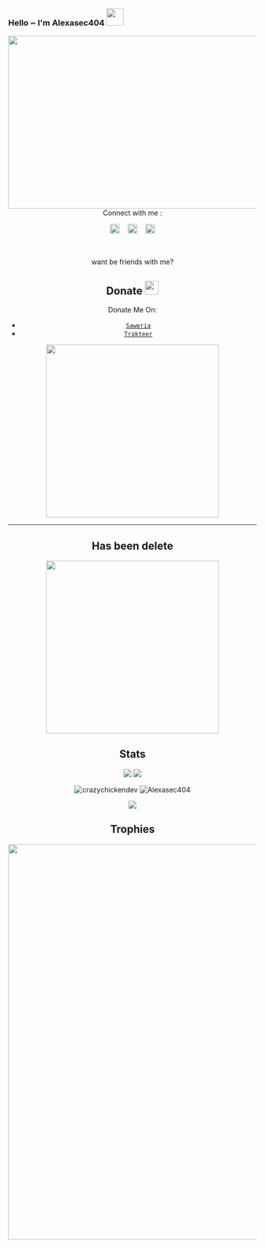 ### Hello ~ I'm Alexasec404 <img src="https://github.com/TheDudeThatCode/TheDudeThatCode/blob/master/Assets/Hi.gif" width="35px">
<img src="https://raw.githubusercontent.com/Alexasec404/termux-bot-wa/main/src/glitchtext.png" width=750 height="350" align="center">
<center>
Connect with me :

<a href="https://instagram.com/_farhan_xcode7"><img src="https://image.flaticon.com/icons/svg/174/174855.svg" alt="alt text" width="20" height="20"></a>      &nbsp;&nbsp;   <a href="https://instagram.com/_farhan_xcode7"><img src="https://image.flaticon.com/icons/svg/174/174855.svg" alt="alt text" width="20" height="20"></a>
 &nbsp;&nbsp; 
<a href="https://twitter.com/"><img src="https://www.flaticon.com/svg/static/icons/svg/124/124021.svg" alt="alt text" width="20" height="20"></a>




&nbsp;&nbsp;     &nbsp;&nbsp;    &nbsp;&nbsp;   &nbsp;&nbsp;   &nbsp;&nbsp;   


want be friends with me?


## Donate <img src="https://github.com/TheDudeThatCode/TheDudeThatCode/blob/master/Assets/coin.gif" width="28" height="28">
Donate Me On:

* [`Saweria`](https://saweria.co/FarhanXCo)
* [`Trakteer`](https://trakteer.id/FarhanXCo)

<img src="https://raw.githubusercontent.com/NazwaS/NazwaS/main/img/donate.png" width=350 height="350" align="center">
<center>

---
## Has been delete
<img src="https://github.com/Alexasec404" width="350px">
<center>

## Stats

<a href="https://github.com/Alexasec404"><img src="https://github-readme-stats.vercel.app/api?username=Alexasec404&show_icons=true&theme=radical"></a>
<a href="https://github.com/Alexasec404"><img src="https://github-readme-stats.vercel.app/api/top-langs/?username=Alexasec404&theme=highcontrast&layout=compact"></a>

<!--START_SECTION:waka-->
<!--END_SECTION:waka-->
<p align="center" height='130px'> <img src="https://github-readme-stats.vercel.app/api?username=Alexasec404 &show_icons=true&hide_title=true&include_all_commits=true&line_height=21&bg_color=0,64FFDA,64FFDA,A9EFDE,F2FFFC&count_public=true&theme=graywhite" alt="crazychickendev"/> <img src="https://github-readme-stats.vercel.app/api/top-langs/?username=Alexasec404&layout=compact&show_icons=true&bg_color=0,EFFDF9,CBFFF3,64FFDA&theme=graywhite&hide_title=true" alt="Alexasec404"/> </p>

<p align="center">
    <img src="https://github-readme-streak-stats.herokuapp.com/?user=Alexasec404">
</p>

## Trophies
<p align="center"> <img width=800 src="https://github-profile-trophy.vercel.app/?username=Alexasec404&row=2&column=3"/>
